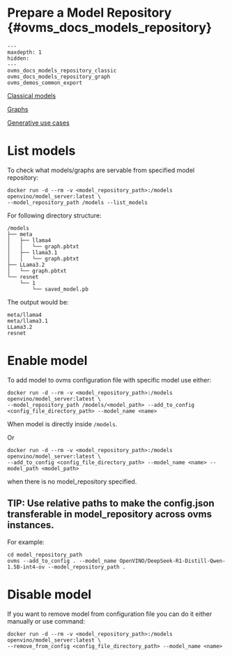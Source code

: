 # Prepare a Model Repository {#ovms_docs_models_repository}

```{toctree}
---
maxdepth: 1
hidden:
---
ovms_docs_models_repository_classic
ovms_docs_models_repository_graph
ovms_demos_common_export

```

[Classical models](./models_repository_classic.md)

[Graphs](./models_repository_graph.md)

[Generative use cases](../demos/common/export_models/README.md)

# List models

To check what models/graphs are servable from specified model repository:
```
docker run -d --rm -v <model_repository_path>:/models openvino/model_server:latest \
--model_repository_path /models --list_models
```

For following directory structure:
```{code}
/models
├── meta
│   ├── llama4
│   │   └── graph.pbtxt
│   ├── llama3.1
│   │   └── graph.pbtxt
├── LLama3.2
│   └── graph.pbtxt
└── resnet
    └── 1
        └── saved_model.pb
```

The output would be:
```{code}
meta/llama4
meta/llama3.1
LLama3.2
resnet
```

# Enable model

To add model to ovms configuration file with specific model use either:

```{code}
docker run -d --rm -v <model_repository_path>:/models openvino/model_server:latest \
--model_repository_path /models/<model_path> --add_to_config <config_file_directory_path> --model_name <name>
```

When model is directly inside `/models`.

Or

```{code}
docker run -d --rm -v <model_repository_path>:/models openvino/model_server:latest \
--add_to_config <config_file_directory_path> --model_name <name> --model_path <model_path>
```
when there is no model_repository specified.

## TIP: Use relative paths to make the config.json transferable in model_repository across ovms instances.
For example:
```{code}
cd model_repository_path
ovms --add_to_config . --model_name OpenVINO/DeepSeek-R1-Distill-Qwen-1.5B-int4-ov --model_repository_path .
```

# Disable model

If you want to remove model from configuration file you can do it either manually or use command:

```{code}
docker run -d --rm -v <model_repository_path>:/models openvino/model_server:latest \
--remove_from_config <config_file_directory_path> --model_name <name>
```

